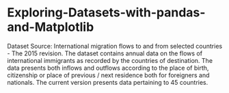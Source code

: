 # Exploring-Datasets-with-pandas-and-Matplotlib
Dataset Source: International migration flows to and from selected countries - The 2015 revision.  The dataset contains annual data on the flows of international immigrants as recorded by the countries of destination. The data presents both inflows and outflows according to the place of birth, citizenship or place of previous / next residence both for foreigners and nationals. The current version presents data pertaining to 45 countries.
